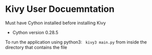 # Kivy User Docuemntation

Must have Cython installed before installing Kivy
- Cython version 0.28.5

To run the application using python3:
` kivy3 main.py` from inside the directory that contains the file
